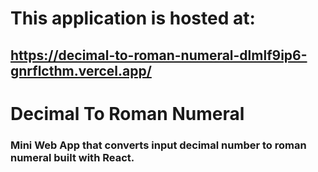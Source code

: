 # This application is hosted at:
## https://decimal-to-roman-numeral-dlmlf9ip6-gnrflcthm.vercel.app/

# Decimal To Roman Numeral
### Mini Web App that converts input decimal number to roman numeral built with React.
